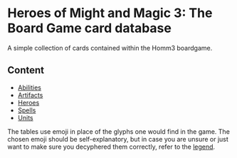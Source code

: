 # Heroes of Might and Magic 3: The Board Game card database

A simple collection of cards contained within the Homm3 boardgame.

## Content
- [Abilities](abilities.md)
- [Artifacts](artifacts.md)
- [Heroes](heroes.md)
- [Spells](spells.md)
- [Units](units.md)

The tables use emoji in place of the glyphs one would find in the game. The chosen emoji should be self-explanatory, but in case you are unsure or just want to make sure you decyphered them correctly, refer to the [legend](legend.md).
